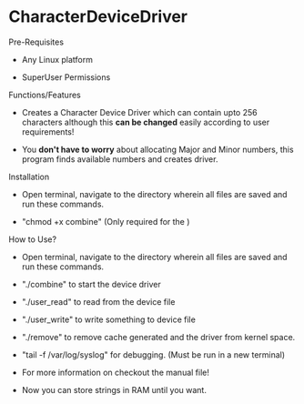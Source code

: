 # CharacterDeviceDriver

Pre-Requisites

  - Any Linux platform
  
  - SuperUser Permissions

Functions/Features

  - Creates a Character Device Driver which can contain upto 256 characters although this **can be changed** easily according to user requirements!
  
  - You **don't have to worry** about allocating Major and Minor numbers, this program finds available numbers and creates driver.
  
Installation
  
  - Open terminal, navigate to the directory wherein all files are saved and run these commands.
  
  - "chmod +x combine" (Only required for the )
  
How to Use?

  - Open terminal, navigate to the directory wherein all files are saved and run these commands.
  
  - "./combine" to start the device driver
  
  - "./user_read" to read from the device file
  
  - "./user_write" to write something to device file
  
  - "./remove" to remove cache generated and the driver from kernel space.
  
  - "tail -f /var/log/syslog" for debugging. (Must be run in a new terminal)
  
  - For more information on checkout the manual file!
  
  - Now you can store strings in RAM until you want.
